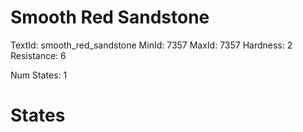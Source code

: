 # Smooth Red Sandstone
TextId: smooth_red_sandstone
MinId: 7357
MaxId: 7357
Hardness: 2
Resistance: 6

Num States: 1
# States
```

```